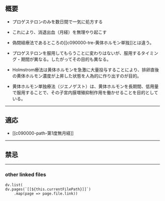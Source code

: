 ## 概要
- プロゲステロンのみを数日間で一気に処方する
- これにより、消退出血（月経）を無理やり起こす

- 偽閉経療法であるところの[[c090000-tre-黄体ホルモン単独]]とは違う。
- プロゲステロンを服用してもらうことに変わりはないが、服用するタイミング・期間が異なる。したがってその目的も異なる。

- Holmstrom療法は黄体ホルモンを急激に大量投与することにより、排卵直後の黄体ホルモン濃度が上昇した状態を人為的に作り出すのが目的。
- 黄体ホルモン単独療法（ジエノゲスト）は、黄体ホルモンを長期間、低用量で服用することで、その子宮内膜増殖抑制作用を働かせることを目的としている。

---
## 適応
- [[c090000-path-第1度無月経]]
---
## 禁忌
---
### other linked files
```dataviewjs
dv.list(
dv.pages(`[[${this.currentFilePath}]]`)
	.map(page => page.file.link))
```